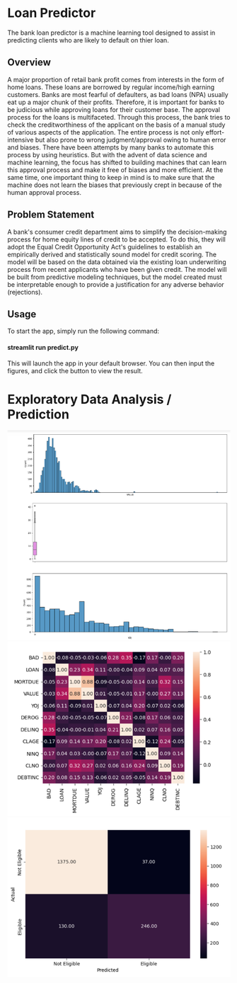# Loan Predictor
The bank loan predictor is a machine learning tool designed to assist in predicting clients who are likely to default on thier loan. 
## Overview
A major proportion of retail bank profit comes from interests in the form of home loans. These loans are borrowed
by regular income/high earning customers. Banks are most fearful of defaulters, as bad loans (NPA) usually eat
up a major chunk of their profits. Therefore, it is important for banks to be judicious while approving loans for
their customer base.
The approval process for the loans is multifaceted. Through this process, the bank tries to check the
creditworthiness of the applicant on the basis of a manual study of various aspects of the application. The entire
process is not only effort-intensive but also prone to wrong judgment/approval owing to human error and biases.
There have been attempts by many banks to automate this process by using heuristics. But with the advent of
data science and machine learning, the focus has shifted to building machines that can learn this approval process
and make it free of biases and more efficient. At the same time, one important thing to keep in mind is to make
sure that the machine does not learn the biases that previously crept in because of the human approval process.

## Problem Statement
A bank's consumer credit department aims to simplify the decision-making process for home equity lines of credit
to be accepted. To do this, they will adopt the Equal Credit Opportunity Act's guidelines to establish an empirically
derived and statistically sound model for credit scoring. The model will be based on the data obtained via the
existing loan underwriting process from recent applicants who have been given credit. The model will be built
from predictive modeling techniques, but the model created must be interpretable enough to provide a
justification for any adverse behavior (rejections).



## Usage
To start the app, simply run the following command:

#### streamlit run predict.py 
This will launch the app in your default browser. You can then input the figures, and click the button to view the result. 

# Exploratory Data Analysis / Prediction
![Loan Prediction](Images/Image.png)
![Loan Prediction](Images/Image2.png)
![Loan Prediction](Images/Image3.png)
